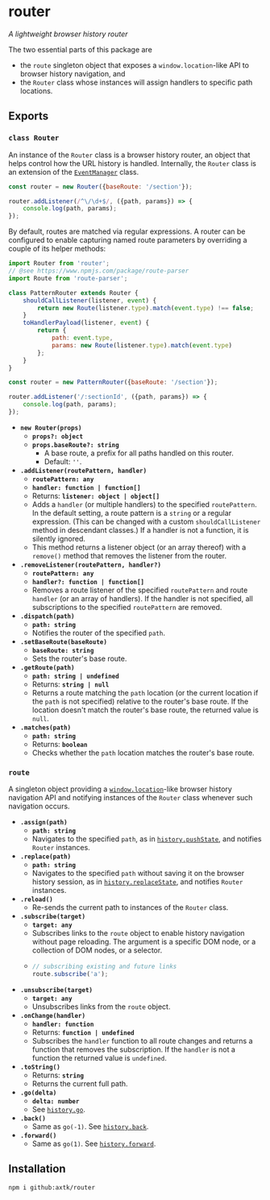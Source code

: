 # router

*A lightweight browser history router*

The two essential parts of this package are
- the `route` singleton object that exposes a `window.location`-like API to browser history navigation, and
- the `Router` class whose instances will assign handlers to specific path locations.

## Exports

### `class Router`

An instance of the `Router` class is a browser history router, an object that helps control how the URL history is handled. Internally, the `Router` class is an extension of the [`EventManager`](https://github.com/axtk/event-manager) class.

```js
const router = new Router({baseRoute: '/section'});

router.addListener(/^\/\d+$/, ({path, params}) => {
    console.log(path, params);
});
```

By default, routes are matched via regular expressions. A router can be configured to enable capturing named route parameters by overriding a couple of its helper methods:

```js
import Router from 'router';
// @see https://www.npmjs.com/package/route-parser
import Route from 'route-parser';

class PatternRouter extends Router {
    shouldCallListener(listener, event) {
        return new Route(listener.type).match(event.type) !== false;
    }
    toHandlerPayload(listener, event) {
        return {
            path: event.type,
            params: new Route(listener.type).match(event.type)
        };
    }
}

const router = new PatternRouter({baseRoute: '/section'});

router.addListener('/:sectionId', ({path, params}) => {
    console.log(path, params);
});
```

- **`new Router(props)`**
  - **`props?: object`**
  - **`props.baseRoute?: string`**
    - A base route, a prefix for all paths handled on this router.
    - Default: `''`.
- **`.addListener(routePattern, handler)`**
  - **`routePattern: any`**
  - **`handler: function | function[]`**
  - Returns: **`listener: object | object[]`**
  - Adds a `handler` (or multiple handlers) to the specified `routePattern`. In the default setting, a route pattern is a `string` or a regular expression. (This can be changed with a custom `shouldCallListener` method in descendant classes.) If a handler is not a function, it is silently ignored.
  - This method returns a listener object (or an array thereof) with a `remove()` method that removes the listener from the router.
- **`.removeListener(routePattern, handler?)`**
  - **`routePattern: any`**
  - **`handler?: function | function[]`**
  - Removes a route listener of the specified `routePattern` and route `handler` (or an array of handlers). If the handler is not specified, all subscriptions to the specified `routePattern` are removed.
- **`.dispatch(path)`**
  - **`path: string`**
  - Notifies the router of the specified `path`.
- **`.setBaseRoute(baseRoute)`**
  - **`baseRoute: string`**
  - Sets the router's base route.
- **`.getRoute(path)`**
  - **`path: string | undefined`**
  - Returns: **`string | null`**
  - Returns a route matching the `path` location (or the current location if the `path` is not specified) relative to the router's base route. If the location doesn't match the router's base route, the returned value is `null`.
- **`.matches(path)`**
  - **`path: string`**
  - Returns: **`boolean`**
  - Checks whether the `path` location matches the router's base route.

### `route`

A singleton object providing a [`window.location`](https://developer.mozilla.org/en-US/docs/Web/API/Location)-like browser history navigation API and notifying instances of the `Router` class whenever such navigation occurs.

- **`.assign(path)`**
  - **`path: string`**
  - Navigates to the specified `path`, as in [`history.pushState`](https://developer.mozilla.org/en-US/docs/Web/API/History/pushState), and notifies `Router` instances.
- **`.replace(path)`**
  - **`path: string`**
  - Navigates to the specified `path` without saving it on the browser history session, as in [`history.replaceState`](https://developer.mozilla.org/en-US/docs/Web/API/History/replaceState), and notifies `Router` instances.
- **`.reload()`**
  - Re-sends the current path to instances of the `Router` class.
- **`.subscribe(target)`**
  - **`target: any`**
  - Subscribes links to the `route` object to enable history navigation without page reloading. The argument is a specific DOM node, or a collection of DOM nodes, or a selector.
  - 
    ```js
    // subscribing existing and future links
    route.subscribe('a');
    ```
- **`.unsubscribe(target)`**
  - **`target: any`**
  - Unsubscribes links from the `route` object.
- **`.onChange(handler)`**
  - **`handler: function`**
  - Returns: **`function | undefined`**
  - Subscribes the `handler` function to all route changes and returns a function that removes the subscription. If the `handler` is not a function the returned value is `undefined`.
- **`.toString()`**
  - Returns: **`string`**
  - Returns the current full path.
- **`.go(delta)`**
  - **`delta: number`**
  - See [`history.go`](https://developer.mozilla.org/en-US/docs/Web/API/History/go).
- **`.back()`**
  - Same as `go(-1)`. See [`history.back`](https://developer.mozilla.org/en-US/docs/Web/API/History/back).
- **`.forward()`**
  - Same as `go(1)`. See [`history.forward`](https://developer.mozilla.org/en-US/docs/Web/API/History/forward).

## Installation

```
npm i github:axtk/router
```
